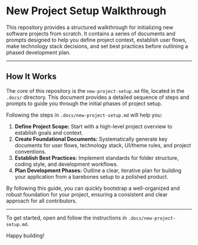 # New Project Setup Walkthrough

This repository provides a structured walkthrough for initializing new software projects from scratch. It contains a series of documents and prompts designed to help you define project context, establish user flows, make technology stack decisions, and set best practices before outlining a phased development plan.

---

## How It Works

The core of this repository is the `new-project-setup.md` file, located in the `.docs/` directory. This document provides a detailed sequence of steps and prompts to guide you through the initial phases of project setup.

Following the steps in `.docs/new-project-setup.md` will help you:

1.  **Define Project Scope:** Start with a high-level project overview to establish goals and context.
2.  **Create Foundational Documents:** Systematically generate key documents for user flows, technology stack, UI/theme rules, and project conventions.
3.  **Establish Best Practices:** Implement standards for folder structure, coding style, and development workflows.
4.  **Plan Development Phases:** Outline a clear, iterative plan for building your application from a barebones setup to a polished product.

By following this guide, you can quickly bootstrap a well-organized and robust foundation for your project, ensuring a consistent and clear approach for all contributors.

---

To get started, open and follow the instructions in `.docs/new-project-setup.md`.

Happy building!
